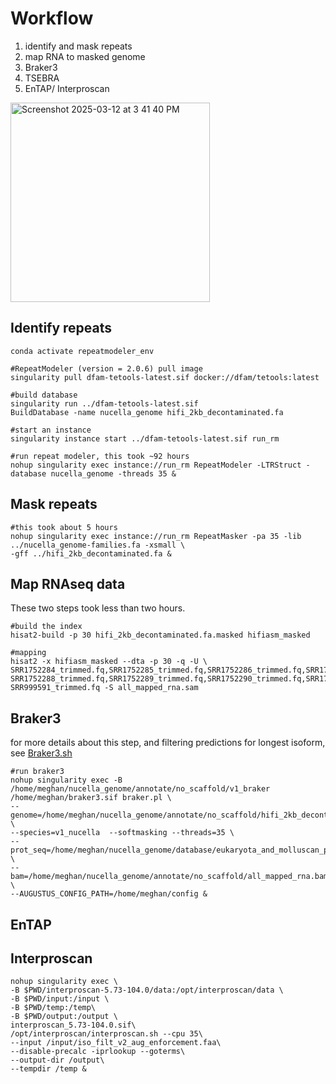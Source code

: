 # Workflow
1. identify and mask repeats
2. map RNA to masked genome 
3. Braker3
4. TSEBRA
5. EnTAP/ Interproscan

<img width="319" alt="Screenshot 2025-03-12 at 3 41 40 PM" src="https://github.com/user-attachments/assets/180161dc-8bf1-43ff-ba51-fef8734f33e0" />


## Identify repeats
```
conda activate repeatmodeler_env

#RepeatModeler (version = 2.0.6) pull image
singularity pull dfam-tetools-latest.sif docker://dfam/tetools:latest

#build database
singularity run ../dfam-tetools-latest.sif
BuildDatabase -name nucella_genome hifi_2kb_decontaminated.fa 

#start an instance 
singularity instance start ../dfam-tetools-latest.sif run_rm

#run repeat modeler, this took ~92 hours 
nohup singularity exec instance://run_rm RepeatModeler -LTRStruct -database nucella_genome -threads 35 &

```

## Mask repeats

```
#this took about 5 hours
nohup singularity exec instance://run_rm RepeatMasker -pa 35 -lib ../nucella_genome-families.fa -xsmall \
-gff ../hifi_2kb_decontaminated.fa &
```

## Map RNAseq data
These two steps took less than two hours. 

```
#build the index 
hisat2-build -p 30 hifi_2kb_decontaminated.fa.masked hifiasm_masked

#mapping 
hisat2 -x hifiasm_masked --dta -p 30 -q -U \
SRR1752284_trimmed.fq,SRR1752285_trimmed.fq,SRR1752286_trimmed.fq,SRR1752287_trimmed.fq,\
SRR1752288_trimmed.fq,SRR1752289_trimmed.fq,SRR1752290_trimmed.fq,SRR1752291_trimmed.fq,\
SRR999591_trimmed.fq -S all_mapped_rna.sam
```

## Braker3
for more details about this step, and filtering predictions for longest isoform, see [Braker3.sh](https://github.com/meghanclownfish/Nucella-lapillus-genome/blob/main/3_annotation/Braker3.sh) 
```
#run braker3
nohup singularity exec -B /home/meghan/nucella_genome/annotate/no_scaffold/v1_braker /home/meghan/braker3.sif braker.pl \
--genome=/home/meghan/nucella_genome/annotate/no_scaffold/hifi_2kb_decontaminated.fa.masked \
--species=v1_nucella  --softmasking --threads=35 \
--prot_seq=/home/meghan/nucella_genome/database/eukaryota_and_molluscan_protien.fasta \
--bam=/home/meghan/nucella_genome/annotate/no_scaffold/all_mapped_rna.bam \
--AUGUSTUS_CONFIG_PATH=/home/meghan/config &
```


## EnTAP



## Interproscan
```
nohup singularity exec \
-B $PWD/interproscan-5.73-104.0/data:/opt/interproscan/data \
-B $PWD/input:/input \   
-B $PWD/temp:/temp\
-B $PWD/output:/output \
interproscan_5.73-104.0.sif\
/opt/interproscan/interproscan.sh --cpu 35\
--input /input/iso_filt_v2_aug_enforcement.faa\
--disable-precalc -iprlookup --goterms\
--output-dir /output\
--tempdir /temp &
```
